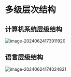 # 多级层次结构

## 计算机系统层级结构

![image-20240624173911920](../TyporaImage/计算机组成原理图片/image-20240624173911920.png)

## 语言层级结构

![image-20240624174024821](../TyporaImage/计算机组成原理图片/image-20240624174024821.png)